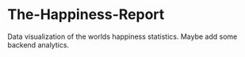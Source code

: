 # The-Happiness-Report
Data visualization of the worlds happiness statistics. Maybe add some backend analytics.
